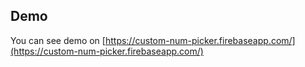 ## Demo

You can see demo on [https://custom-num-picker.firebaseapp.com/](https://custom-num-picker.firebaseapp.com/)
